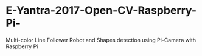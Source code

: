 # E-Yantra-2017-Open-CV-Raspberry-Pi-
Multi-color Line Follower Robot and Shapes detection using Pi-Camera with Raspberry Pi
